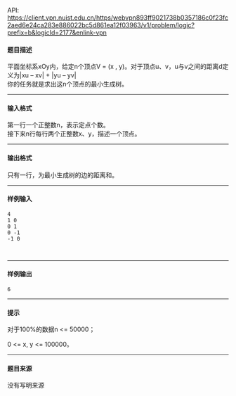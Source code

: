 API: https://client.vpn.nuist.edu.cn/https/webvpn893ff9021738b0357186c0f23fc2aed6e24ca283e886022bc5d861ea12f03963/v1/problem/logic?prefix=b&logicId=2177&enlink-vpn

#### 题目描述

平面坐标系xOy内，给定n个顶点V = (x , y)。对于顶点u、v，u与v之间的距离d定义为|xu – xv| + |yu – yv|  
你的任务就是求出这n个顶点的最小生成树。  
  

---

#### 输入格式

第一行一个正整数n，表示定点个数。  
接下来n行每行两个正整数x、y，描述一个顶点。  
  

---

#### 输出格式

只有一行，为最小生成树的边的距离和。  
  

---

#### 样例输入
```
4
1 0
0 1
0 -1
-1 0



```

---

#### 样例输出
```
6

```

---

#### 提示

对于100%的数据n <= 50000；

0 <= x, y <= 100000。

---

#### 题目来源

没有写明来源